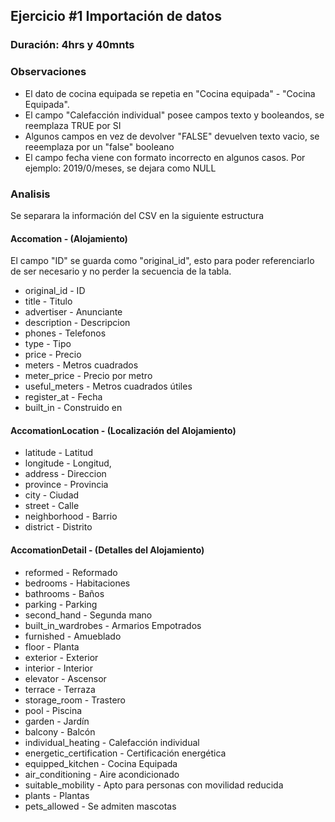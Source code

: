 ## Ejercicio #1 Importación de datos

### Duración: 4hrs y 40mnts

### Observaciones

- El dato de cocina equipada se repetia en "Cocina equipada" - "Cocina Equipada".
- El campo "Calefacción individual" posee campos texto y booleandos, se reemplaza TRUE por SI
- Algunos campos en vez de devolver "FALSE" devuelven texto vacio, se reeemplaza por un "false" booleano
- El campo fecha viene con formato incorrecto en algunos casos. Por ejemplo: 2019/0/meses, se dejara como NULL

### Analisis

Se separara la información del CSV en la siguiente estructura

#### Accomation - (Alojamiento)

El campo "ID" se guarda como "original_id", esto para poder referenciarlo de ser necesario y no perder la secuencia de la tabla.

- original_id - ID
- title - Titulo
- advertiser - Anunciante
- description - Descripcion
- phones - Telefonos
- type - Tipo
- price - Precio
- meters - Metros cuadrados
- meter_price - Precio por metro
- useful_meters - Metros cuadrados útiles
- register_at - Fecha
- built_in - Construido en

#### AccomationLocation - (Localización del Alojamiento)

- latitude - Latitud
- longitude - Longitud,
- address - Direccion
- province - Provincia
- city - Ciudad
- street - Calle
- neighborhood - Barrio
- district - Distrito

#### AccomationDetail - (Detalles del Alojamiento)

- reformed - Reformado
- bedrooms - Habitaciones
- bathrooms - Baños
- parking - Parking
- second_hand - Segunda mano
- built_in_wardrobes - Armarios Empotrados
- furnished - Amueblado
- floor - Planta
- exterior - Exterior
- interior - Interior
- elevator - Ascensor
- terrace - Terraza
- storage_room - Trastero
- pool - Piscina
- garden - Jardín
- balcony - Balcón
- individual_heating - Calefacción individual
- energetic_certification - Certificación energética
- equipped_kitchen - Cocina Equipada
- air_conditioning - Aire acondicionado
- suitable_mobility - Apto para personas con movilidad reducida
- plants - Plantas
- pets_allowed - Se admiten mascotas

